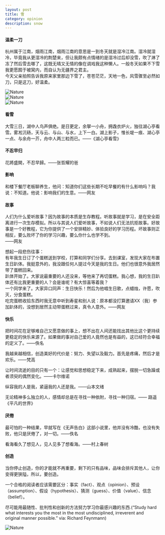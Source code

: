 ```yaml
---
layout: post
title: 雪
category: opinion
description: snow
---
```


#### 温柔一刀
杭州属于江南，烟雨江南，烟雨江南的意思是一到冬天就是湿冷江南。湿冷就湿冷，毕竟我从更湿冷的荆楚来，但让我颇有点情绪的是湿冷过后却没雪，吹了淋了冻了然后雪去哪了，这既无晴又无情的像在调戏我这种懒人。一般冬天如果不下雪我更愿囿于被窝内，而自认为无疆界之君主。<br> 
今天父亲拍照告诉我原来家里那边下雪了，苍苍茫茫，天地一色，风雪骤至必然如刀，只是这刀，好温柔。

<div id="transform0">
<div class="inner">
<img src="/images/snow.jpg" alt="Nature">
</div>
</div>

<div id="transform2">
<div class="inner">
<img src="/images/snow2.jpg" alt="Nature">
</div>
</div>

<div id="transform3">
<div class="inner">
<img src="/images/snow3.jpg" alt="Nature">
</div>
</div>

#### 看雪
大雪三日，湖中人鸟声俱绝。是日更定，余拏一小舟，拥毳衣炉火，独往湖心亭看雪。雾凇沆砀，天与云、与山、与水，上下一白。湖上影子，惟长堤一痕、湖心亭一点、与余舟一芥，舟中人两三粒而已。——《湖心亭看雪》

#### 不忍早归
花將盛開，不忍早歸。——张哲耀的爸

#### 影响
和楼下餐厅老板聊养生，他问：知道你们这些长期不吃早餐的有什么影响吗？我说：不知道。他说：影响我们的生意。——网友

#### 故事

人们为什么爱听故事？因为故事的本质是生存教程。听故事就是学习，是在安全距离进行一次生存模拟。所以与其说人们爱听故事，不如说人们无法抗拒故事。好故事是一个好教程，它为你提供了一个安排精妙、体验良好的学习历程。坏故事则正相反，要么败坏了你的学习兴趣，要么你什么也学不到。<br> ——网友

想起一段悲伤往事：<br> 
有年我生日订了个蛋糕送到学校，打算和同学们分享。去到课室，发现大家在布置生日趴体。我挺意外的，我没跟任何人提过今天是我的生日。他们也很意外我居然带了蛋糕回来。<br> 
趴体开始了。大家说最重要的人还没来，等他来了再切蛋糕。我心想，我的生日趴体还有比我更重要的人？会是谁呢？有大惊喜等着我？<br> 
一个同学来了。大家异口同声：生日快乐！然后为他唱生日歌，点蜡烛，许愿，吹灭，分食蛋糕。<br> 
吃完蛋糕收拾东西时我无意中听到寿星和别人说：原本都没打算邀请XX（我）参加趴体的，没想到居然主动带蛋糕过来，真令人意外。——网友

#### 快乐

把时间花在足够难自己又愿意做的事上，想不出在人间还能找出其他比这个更持续更稳定的快乐来源了。如果做的事对自己爱的人竟然也是有益的，这已经符合幸福的定义了。——佚名<br> 

我越来越相信，创造美好的代价是：努力、失望以及毅力。首先是疼痛，然后才是欢乐。——梵高

让时间流逝的目的只有一个：让感觉和思想稳定下来，成熟起来，摆脱一切急躁或者须臾的偶然变化。——卡尔维诺

纵容我的人是我，紧逼我的人还是我。——山本文绪

无论精神多么独立的人，感情却总是在寻找一种依附，寻找一种归宿。—— 路遥《平凡的世界》

#### 厌倦

最可怕的一种结果，早就写在《无声告白》这部小说里，他并没有冷酷，也没有失败，他只是厌倦了，对一切。——佚名

看海看久了想见人，见人见多了想看海。——村上春树

#### 创造

当你停止创造，你的才能就不再重要，剩下的只有品味，品味会排斥其他人，让你变得更狭隘，所以，要创造。

一个合格的阅读者应该需要区分：事实（fact）、观点（opinion）、预设（assumption）、假设（hypothesis）、猜测（guess）、价值（value）、信念（belief）。


尽可能用最随性、批判性和创新的方法努力学习你最感兴趣的东西.(“Study hard what interests you the most in the most undisciplined, irreverent and original manner possible.” via: Richard Feynmann)




<div id="transform4">
<div class="inner">
<img src="/images/lion.jpg" alt="Nature">
</div>
</div>





